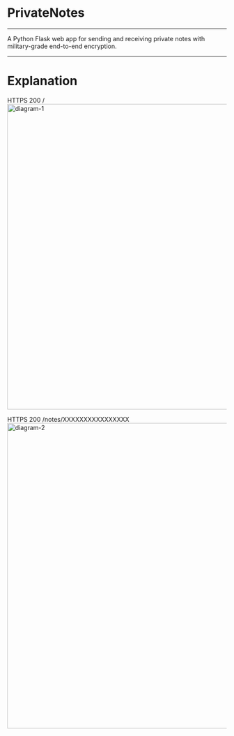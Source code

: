 # PrivateNotes
---

A Python Flask web app for sending and receiving private notes with military-grade end-to-end encryption.

---
# Explanation
HTTPS 200 /
<br>
<img width="700" alt="diagram-1" src="https://github.com/user-attachments/assets/de93059a-320d-414f-b528-86ab539dc720">

HTTPS 200 /notes/XXXXXXXXXXXXXXXX
<br>
<img width="700" alt="diagram-2" src="https://github.com/user-attachments/assets/fd05668a-a0ab-4e8e-b2fe-6eabd7eda0c1">
